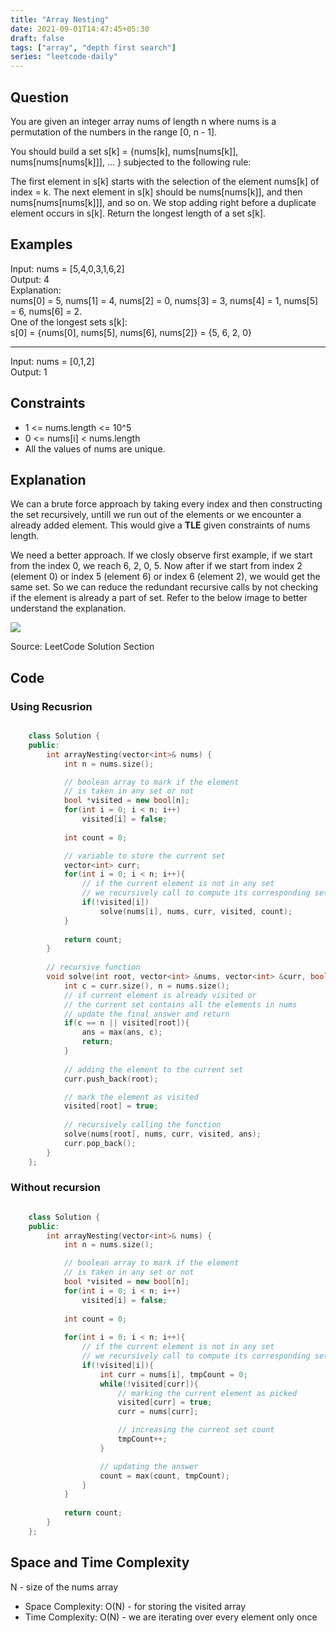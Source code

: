 ```yaml
---
title: "Array Nesting"
date: 2021-09-01T14:47:45+05:30
draft: false 
tags: ["array", "depth first search"]
series: "leetcode-daily" 
---
```


## Question

You are given an integer array nums of length n where nums is a permutation of the numbers in the range [0, n - 1].

You should build a set s[k] = {nums[k], nums[nums[k]], nums[nums[nums[k]]], ... } subjected to the following rule:

The first element in s[k] starts with the selection of the element nums[k] of index = k.
The next element in s[k] should be nums[nums[k]], and then nums[nums[nums[k]]], and so on.
We stop adding right before a duplicate element occurs in s[k].
Return the longest length of a set s[k].

## Examples

Input: nums = [5,4,0,3,1,6,2]<br />
Output: 4 <br />
Explanation: <br />
nums[0] = 5, nums[1] = 4, nums[2] = 0, nums[3] = 3, nums[4] = 1, nums[5] = 6, nums[6] = 2.<br />
One of the longest sets s[k]:<br />
s[0] = {nums[0], nums[5], nums[6], nums[2]} = {5, 6, 2, 0}
<hr />

Input: nums = [0,1,2]<br />
Output: 1

## Constraints

* 1 <= nums.length <= 10^5
* 0 <= nums[i] < nums.length
* All the values of nums are unique.

## Explanation

We can a brute force approach by taking every index and then constructing the set recursively, untill we run out of the elements or we encounter a already added element. This would give a __TLE__ given constraints of nums length.

We need a better approach. If we closly observe first example, if we start from the index 0, we reach 6, 2, 0, 5. Now after if we start from index 2 (element 0) or index 5 (element 6) or index 6 (element 2), we would get the same set. So we can reduce the redundant recursive calls by not checking if the element is already a part of set. Refer to the below image to better understand the explanation.

<img src="explanation.png" />

Source: LeetCode Solution Section

## Code

### Using Recusrion

```cpp

	class Solution {
	public:
		int arrayNesting(vector<int>& nums) {
			int n = nums.size();

			// boolean array to mark if the element 
			// is taken in any set or not
			bool *visited = new bool[n];
			for(int i = 0; i < n; i++)
				visited[i] = false;
			
			int count = 0;

			// variable to store the current set
			vector<int> curr;
			for(int i = 0; i < n; i++){
				// if the current element is not in any set 
				// we recursively call to compute its corresponding set
				if(!visited[i])
					solve(nums[i], nums, curr, visited, count);
			}
			
			return count;
		}
		
		// recursive function
		void solve(int root, vector<int> &nums, vector<int> &curr, bool *visited, int &ans){
			int c = curr.size(), n = nums.size();
			// if current element is already visited or
			// the current set contains all the elements in nums
			// update the final answer and return
			if(c == n || visited[root]){
				ans = max(ans, c);
				return;
			}
			
			// adding the element to the current set
			curr.push_back(root);

			// mark the element as visited
			visited[root] = true;
			
			// recursively calling the function
			solve(nums[root], nums, curr, visited, ans);
			curr.pop_back();
		}
	};

```

### Without recursion

```cpp

	class Solution {
	public:
		int arrayNesting(vector<int>& nums) {
			int n = nums.size();

			// boolean array to mark if the element 
			// is taken in any set or not
			bool *visited = new bool[n];
			for(int i = 0; i < n; i++)
				visited[i] = false;
			
			int count = 0;
			
			for(int i = 0; i < n; i++){
				// if the current element is not in any set 
				// we recursively call to compute its corresponding set
				if(!visited[i]){
					int curr = nums[i], tmpCount = 0;
					while(!visited[curr]){
						// marking the current element as picked
						visited[curr] = true;
						curr = nums[curr];

						// increasing the current set count
						tmpCount++;
					}

					// updating the answer
					count = max(count, tmpCount);
				}
			}
			
			return count;
		}
	};

```

## Space and Time Complexity

N - size of the nums array

* Space Complexity: O(N) - for storing the visited array
* Time Complexity: O(N) - we are iterating over every element only once
